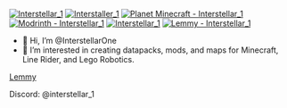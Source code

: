 <a href="https://www.youtube.com/channel/UC1OlOa4I4YMPE76NF_INSRw"><img src="https://img.shields.io/badge/Interstellar__1-ff0000?logo=youtube" alt="Interstellar_1"></a>  <a href="https://www.youtube.com/@interstaller_1"><img src="https://img.shields.io/badge/Interstaller__1-ff0000?logo=youtube" alt="Interstaller_1"></a> <a href="https://www.planetminecraft.com/member/interstellar_1/"><img src="https://img.shields.io/badge/Planet_Minecraft-Interstellar__1-3da2ff" alt="Planet Minecraft - Interstellar_1"></a>  <a href="https://modrinth.com/user/InterstellarOne"><img src="https://img.shields.io/badge/Modrinth-Interstellar__1-8aba33" alt="Modrinth - Interstellar_1"></a>  <a href="music-sync-maniac.tumblr.com"><img src="https://img.shields.io/badge/Interstellar__1-001935?logo=tumblr" alt="Interstellar_1"></a>  <a href="https://pawb.social/u/Interstellar_1"><img src="https://img.shields.io/badge/Lemmy-Interstellar__1-blue" alt="Lemmy - Interstellar_1"></a>
- 👋 Hi, I’m @InterstellarOne
- 👀 I’m interested in creating datapacks, mods, and maps for Minecraft, Line Rider, and Lego Robotics.

[Lemmy](https://pawb.social/u/Interstellar_1)

Discord: @interstellar_1

<!---
InterstellarOne/InterstellarOne is a ✨ special ✨ repository because its `README.md` (this file) appears on your GitHub profile.
You can click the Preview link to take a look at your changes.
--->
